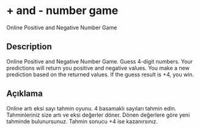 # + and - number game
Online Positive and Negative Number Game

## Description
Online Positive and Negative Number Game. Guess 4-digit numbers. Your predictions will return you positive and negative values. You make a new prediction based on the returned values. If the guess result is +4, you win.
## Açıklama
Online artı eksi sayı tahmin oyunu. 4 basamaklı sayıları tahmin edin. Tahminleriniz size artı ve eksi değerler döner. Dönen değerlere göre yeni tahminde bulunursunuz. Tahmin sonucu +4 ise kazanırsınız.
